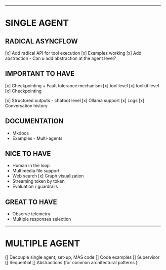 

--------------

# SINGLE AGENT 

## RADICAL ASYNCFLOW
[x] Add radical API for tool execution
      [x] Examples working
      [x] Add abstraction
            - Can u add abstraction at the agent level?


## IMPORTANT TO HAVE
[x] Checkpointing + Fault tolerance mechanism 
      [x] tool level
      [x] toolkit level
      [x] Checkpointing

[x] Structured outputs - chatbot level
[x] Ollama support
[x] Logs 
      [x] Conversation history

## DOCUMENTATION
- Mkdocs
- Examples 
      - Multi-agents 

## NICE TO HAVE
- Human in the loop
- Multimedia file support 
- Web search
[x] Graph visualization
- Streaming token by token
- Evaluation / guardrails

## GREAT TO HAVE
- Observe telemetry
- Multiple responses selection

----
# MULTIPLE AGENT 
[] Decouple single agent, set-up, MAS code
[] Code examples
      [] Supervisor
      [] Sequential
[] Abstractions (for common architectural patterns )
